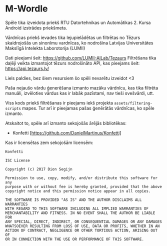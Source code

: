 # M-Wordle

Spēle tika izveidota priekš RTU Datortehnikas un Automātikas 2. Kursa Android izstrādes priekšmeta.

Vārdnīcas priekš ievades tika lejupielādētas un filtrētas no Tēzurs skaidrojošās un sinonīmu vardnīcas,
ko nodrošina Latvijas Universitātes Makslīgā Intelekta Laborotorija (LUMII)

Dati pieejami šeit: https://github.com/LUMII-AILab/Tezaurs
Filtrēšana tika daļēji veikta izmantojot tēzurs nodrošināto API, kas pieejams šeit: https://api.tezaurs.lv/

Liels paldies, bez šiem resursiem šo spēli nevarētu izveidot <3

Paša nejaušo vārdu ģenerēšana izmanto mazāku vārdnīcu, kas tika filtrēta manuāli, izvēloties vārdus kas ir 
labāk pazīstami, nav tieši svešvārdi, utt. 

Viss kods priekš filtrēšanas ir pieejams iekš projekta `assets/filtering-scripts` mapes.
Tur arī ir pieejamas pašas ģenērātās vārdnīcas, ko spēle izmanto.


Atskaitot to, spēle arī izmanto sekojošās ārējās bibliotēkas:
- Konfetti [https://github.com/DanielMartinus/Konfetti]


Kas ir licensētas zem sekojošām licensēm:

```
Konfetti

ISC License

Copyright (c) 2017 Dion Segijn

Permission to use, copy, modify, and/or distribute this software for any
purpose with or without fee is hereby granted, provided that the above
copyright notice and this permission notice appear in all copies.

THE SOFTWARE IS PROVIDED "AS IS" AND THE AUTHOR DISCLAIMS ALL WARRANTIES
WITH REGARD TO THIS SOFTWARE INCLUDING ALL IMPLIED WARRANTIES OF
MERCHANTABILITY AND FITNESS. IN NO EVENT SHALL THE AUTHOR BE LIABLE FOR
ANY SPECIAL, DIRECT, INDIRECT, OR CONSEQUENTIAL DAMAGES OR ANY DAMAGES
WHATSOEVER RESULTING FROM LOSS OF USE, DATA OR PROFITS, WHETHER IN AN
ACTION OF CONTRACT, NEGLIGENCE OR OTHER TORTIOUS ACTION, ARISING OUT OF
OR IN CONNECTION WITH THE USE OR PERFORMANCE OF THIS SOFTWARE.


```
